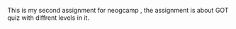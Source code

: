 This is my second assignment for neogcamp , the assignment is about GOT quiz with diffrent levels in it.